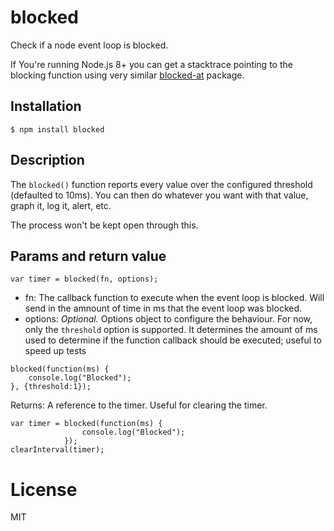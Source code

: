 
# blocked

  Check if a node event loop is blocked.
  
  If You're running Node.js 8+ you can get a stacktrace pointing to the blocking function using very similar [blocked-at](https://github.com/naugtur/blocked-at) package.

## Installation

```
$ npm install blocked
```

## Description

  The `blocked()` function reports every value over the configured threshold (defaulted to 10ms).  You can then do whatever
  you want with that value, graph it, log it, alert, etc.

  The process won't be kept open through this.

## Params and return value

```
var timer = blocked(fn, options);
```

* fn: The callback function to execute when the event loop is blocked. Will send in the amnount of time in ms that the event loop was blocked.
* options: _Optional._ Options object to configure the behaviour. For now, only the `threshold` option is supported. It determines the amount of ms used to determine if the function callback should be executed; useful to speed up tests 


```
blocked(function(ms) {
    console.log("Blocked");
}, {threshold:1});
```
  
Returns: A reference to the timer. Useful for clearing the timer. 

```
var timer = blocked(function(ms) {
                console.log("Blocked");
            });
clearInterval(timer);
```


# License

MIT
